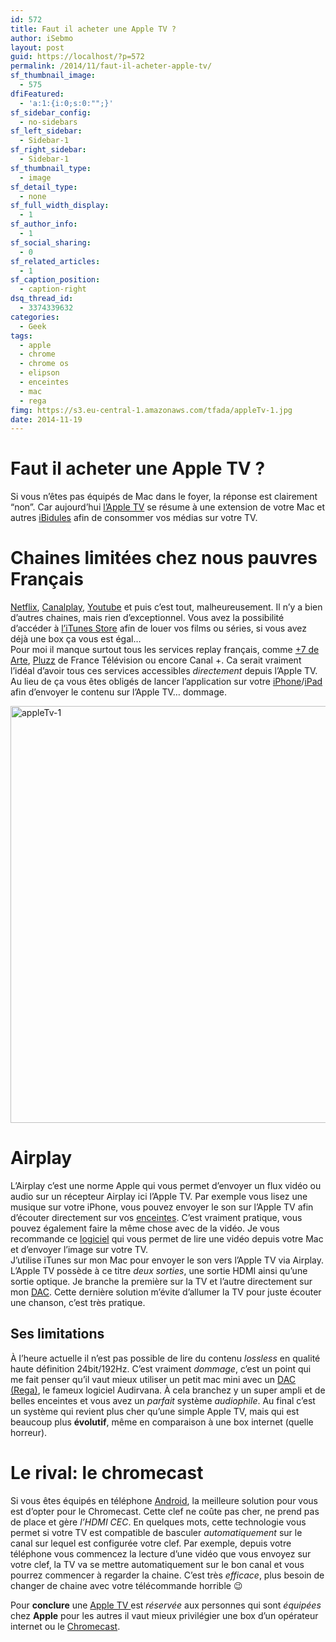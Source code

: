 ```yaml
---
id: 572
title: Faut il acheter une Apple TV ?
author: iSebmo
layout: post
guid: https://localhost/?p=572
permalink: /2014/11/faut-il-acheter-apple-tv/
sf_thumbnail_image:
  - 575
dfiFeatured:
  - 'a:1:{i:0;s:0:"";}'
sf_sidebar_config:
  - no-sidebars
sf_left_sidebar:
  - Sidebar-1
sf_right_sidebar:
  - Sidebar-1
sf_thumbnail_type:
  - image
sf_detail_type:
  - none
sf_full_width_display:
  - 1
sf_author_info:
  - 1
sf_social_sharing:
  - 0
sf_related_articles:
  - 1
sf_caption_position:
  - caption-right
dsq_thread_id:
  - 3374339632
categories:
  - Geek
tags:
  - apple
  - chrome
  - chrome os
  - elipson
  - enceintes
  - mac
  - rega
fimg: https://s3.eu-central-1.amazonaws.com/tfada/appleTv-1.jpg
date: 2014-11-19
---
```

# Faut il acheter une Apple TV ?

Si vous n’êtes pas équipés de Mac dans le foyer, la réponse est clairement “non”. Car aujourd’hui [l’Apple TV][1] se résume à une extension de votre Mac et autres [iBidules][2] afin de consommer vos médias sur votre TV.

# Chaines limitées chez nous pauvres Français

[Netflix][3], [Canalplay][4], [Youtube][5] et puis c’est tout, malheureusement. Il n’y a bien d’autres chaines, mais rien d’exceptionnel. Vous avez la possibilité d’accéder à [l’iTunes Store][6] afin de louer vos films ou séries, si vous avez déjà une box ça vous est égal…  
Pour moi il manque surtout tous les services replay français, comme [+7 de Arte][7], [Pluzz][8] de France Télévision ou encore Canal +. Ca serait vraiment l’idéal d’avoir tous ces services accessibles *directement* depuis l’Apple TV. Au lieu de ça vous êtes obligés de lancer l’application sur votre [iPhone][2]/[iPad][9] afin d’envoyer le contenu sur l’Apple TV… dommage.

[<img class="aligncenter size-full wp-image-574" src="https://s3.eu-central-1.amazonaws.com/tfada/appleTv-1.jpg" alt="appleTv-1" width="1000" height="667" />][10]

# Airplay

L’Airplay c’est une norme Apple qui vous permet d’envoyer un flux vidéo ou audio sur un récepteur Airplay ici l’Apple TV. Par exemple vous lisez une musique sur votre iPhone, vous pouvez envoyer le son sur l’Apple TV afin d’écouter directement sur vos [enceintes][11]. C’est vraiment pratique, vous pouvez également faire la même chose avec de la vidéo. Je vous recommande ce [logiciel][12] qui vous permet de lire une vidéo depuis votre Mac et d’envoyer l’image sur votre TV.  
J’utilise iTunes sur mon Mac pour envoyer le son vers l’Apple TV via Airplay. L’Apple TV possède à ce titre *deux sorties*, une sortie HDMI ainsi qu’une sortie optique. Je branche la première sur la TV et l’autre directement sur mon [DAC][11]. Cette dernière solution m’évite d’allumer la TV pour juste écouter une chanson, c’est très pratique.

## Ses limitations

À l’heure actuelle il n’est pas possible de lire du contenu *lossless* en qualité haute définition 24bit/192Hz. C’est vraiment *dommage*, c’est un point qui me fait penser qu’il vaut mieux utiliser un petit mac mini avec un [DAC (Rega)][11], le fameux logiciel <a>Audirvana</a>. À cela branchez y un super ampli et de belles enceintes et vous avez un *parfait* système *audiophile*. Au final c’est un système qui revient plus cher qu’une simple Apple TV, mais qui est beaucoup plus **évolutif**, même en comparaison à une box internet (quelle horreur).

# Le rival: le chromecast

Si vous êtes équipés en téléphone [Android][13], la meilleure solution pour vous est d’opter pour le Chromecast. Cette clef ne coûte pas cher, ne prend pas de place et gère *l’HDMI CEC*. En quelques mots, cette technologie vous permet si votre TV est compatible de basculer *automatiquement* sur le canal sur lequel est configurée votre clef. Par exemple, depuis votre téléphone vous commencez la lecture d’une vidéo que vous envoyez sur votre clef, la TV va se mettre automatiquement sur le bon canal et vous pourrez commencer à regarder la chaine. C’est très *efficace*, plus besoin de changer de chaine avec votre télécommande horrible 😉

Pour **conclure** une [Apple TV ][1]est *réservée* aux personnes qui sont *équipées* chez **Apple** pour les autres il vaut mieux privilégier une box d’un opérateur internet ou le [Chromecast][14].

 [1]: https://www.amazon.fr/Apple-TV-g%C3%A9n%C3%A9ration-Passerelle-Multim%C3%A9dia/dp/B007IH5L7A/ref=sr_1_1?ie=UTF8&qid=1416335489&sr=8-1&keywords=appletv&tag=tfadafr-21
 [2]: https://localhost/2014/10/liphone-6-plus-dans-tous-ses-etats/
 [3]: https://www.netflix.com/nmhome?locale=fr-FR
 [4]: https://www.canalplay.com/decouvrir
 [5]: https://youtube.com
 [6]: https://itunes.apple.com/fr/tv-season/chute-libre/id361736451?i=362801575&l=en&ign-mpt=uo%3D2#
 [7]: https://www.arte.tv/guide/fr/plus7/?em=043655-000
 [8]: https://pluzz.francetv.fr/
 [9]: https://localhost/2014/10/lipad-air-2-est-la/
 [10]: https://s3.eu-central-1.amazonaws.com/tfada/appleTv-1.jpg
 [11]: https://localhost/2014/01/rega-et-enceintes-elipson/
 [12]: https://localhost/2014/03/beamer-2-stream-to-apple-tv/
 [13]: https://www.amazon.fr/Motorola-Moto-Smartphone-d%C3%A9bloqu%C3%A9-Ecran/dp/B00GSNTQ6W/ref=sr_1_13?ie=UTF8&qid=1416336198&sr=8-13&keywords=android&tag=tfadafr-21
 [14]: https://www.amazon.fr/Google-Chromecast-HDMI-multim%C3%A9dia-WiFi/dp/B00IJUW1RI/ref=sr_1_1?ie=UTF8&qid=1416335619&sr=8-1&keywords=chromecast&tag=tfadafr-21